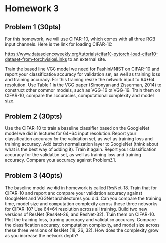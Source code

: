 # Homework 3

## Problem 1 (30pts)

For this homework, we will use CIFAR-10, which comes with all three RGB input channels. Here is the link for loading CIFAR-10:

https://www.datascienceweekly.org/tutorials/cifar10-pytorch-load-cifar10-dataset-from-torchvisionLinks to an external site.

Train the based line VGG model we need for FashinMNIST on CIFAR-10 and report your classification accuracy for validation set, as well as training loss and training accuracy. For this training resize the network input to 64*64 resolution.
Use Table 1 in the VGG paper (Simonyan and Zisserman, 2014) to construct other common models, such as VGG-16 or VGG-19. Train them on CIFAR-10, compare the accuracies, computational complexity and model size.

## Problem 2 (30pts)

Use the CIFAR-10 to train a baseline classifier based on the GoogleNet model we did in lectures for 64*64 input resolution. Report your classification accuracy for the validation set, as well as training loss and training accuracy.
Add batch normalization layer to GoogleNet (think about what is the best way of adding it). Train it again. Report your classification accuracy for the validation set, as well as training loss and training accuracy. Compare your accuracy against Problem2.1.
 

## Problem 3 (40pts)

The baseline model we did in homework is called ResNet-18. Train that for CIFAR-10 and report and compare your validation accuracy against GoogleNet and VGGNet architectures you did. Can you compare the training time, model size and computation complexity across these three networks for CIFAR-10? Use 64*64 resolution across all training.
Build two new versions of ResNet (ResNet-26, and ResNet-32). Train them on CIFAR-10. Plot the training loss, training accuracy and validation accuracy. Compare the classification accuracy, computation complexity, and model size across these three versions of ResNet (18, 26, 32). How does the complexity grow as you increase the network depth?
